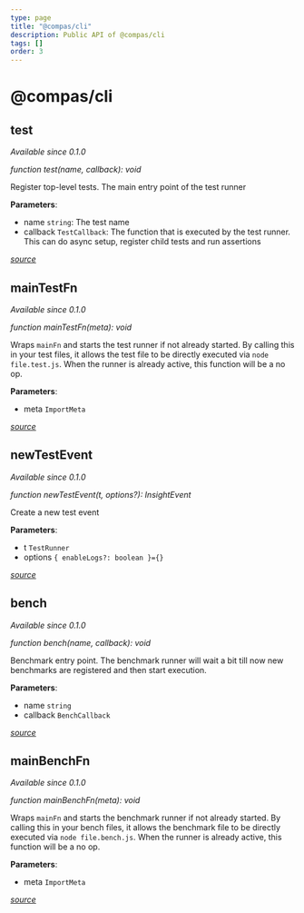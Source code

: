 ```yaml
---
type: page
title: "@compas/cli"
description: Public API of @compas/cli
tags: []
order: 3
---
```


# @compas/cli

## test

_Available since 0.1.0_

_function test(name, callback): void_

Register top-level tests. The main entry point of the test runner

**Parameters**:

- name `string`: The test name
- callback `TestCallback`: The function that is executed by the test runner.
  This can do async setup, register child tests and run assertions

_[source](https://github.com/compasjs/compas/blob/main/packages/cli/src/testing/runner.js#L97)_

## mainTestFn

_Available since 0.1.0_

_function mainTestFn(meta): void_

Wraps `mainFn` and starts the test runner if not already started. By calling
this in your test files, it allows the test file to be directly executed via
`node file.test.js`. When the runner is already active, this function will be a
no op.

**Parameters**:

- meta `ImportMeta`

_[source](https://github.com/compasjs/compas/blob/main/packages/cli/src/testing/utils.js#L25)_

## newTestEvent

_Available since 0.1.0_

_function newTestEvent(t, options?): InsightEvent_

Create a new test event

**Parameters**:

- t `TestRunner`
- options `{ enableLogs?: boolean }={}`

_[source](https://github.com/compasjs/compas/blob/main/packages/cli/src/testing/events.js#L10)_

## bench

_Available since 0.1.0_

_function bench(name, callback): void_

Benchmark entry point. The benchmark runner will wait a bit till now new
benchmarks are registered and then start execution.

**Parameters**:

- name `string`
- callback `BenchCallback`

_[source](https://github.com/compasjs/compas/blob/main/packages/cli/src/benchmarking/runner.js#L44)_

## mainBenchFn

_Available since 0.1.0_

_function mainBenchFn(meta): void_

Wraps `mainFn` and starts the benchmark runner if not already started. By
calling this in your bench files, it allows the benchmark file to be directly
executed via `node file.bench.js`. When the runner is already active, this
function will be a no op.

**Parameters**:

- meta `ImportMeta`

_[source](https://github.com/compasjs/compas/blob/main/packages/cli/src/benchmarking/utils.js#L22)_

